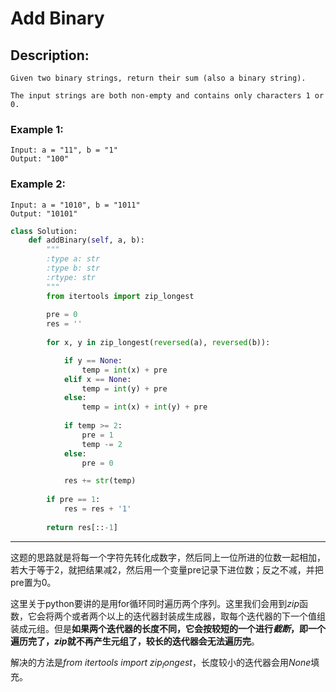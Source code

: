 # Add Binary
## Description:
```
Given two binary strings, return their sum (also a binary string).

The input strings are both non-empty and contains only characters 1 or 0.
```
### Example 1:
```
Input: a = "11", b = "1"
Output: "100"
```
### Example 2:
```
Input: a = "1010", b = "1011"
Output: "10101"
```

```python
class Solution:
    def addBinary(self, a, b):
        """
        :type a: str
        :type b: str
        :rtype: str
        """
        from itertools import zip_longest
        
        pre = 0
        res = ''
        
        for x, y in zip_longest(reversed(a), reversed(b)):

            if y == None:
                temp = int(x) + pre
            elif x == None:
                temp = int(y) + pre
            else:
                temp = int(x) + int(y) + pre
                
            if temp >= 2:
                pre = 1
                temp -= 2
            else:
                pre = 0

            res += str(temp)
        
        if pre == 1:
            res = res + '1'
            
        return res[::-1]
```
***********************************
这题的思路就是将每一个字符先转化成数字，然后同上一位所进的位数一起相加，若大于等于2，就把结果减2，然后用一个变量pre记录下进位数；反之不减，并把pre置为0。

这里关于python要讲的是用for循环同时遍历两个序列。这里我们会用到$zip$函数，它会将两个或者两个以上的迭代器封装成生成器，取每个迭代器的下一个值组装成元组。但是**如果两个迭代器的长度不同，它会按较短的一个进行*截断*，即一个遍历完了，$zip$就不再产生元组了，较长的迭代器会无法遍历完**。

解决的方法是$from\ itertools\ import\ zip_longest$，长度较小的迭代器会用$None$填充。



